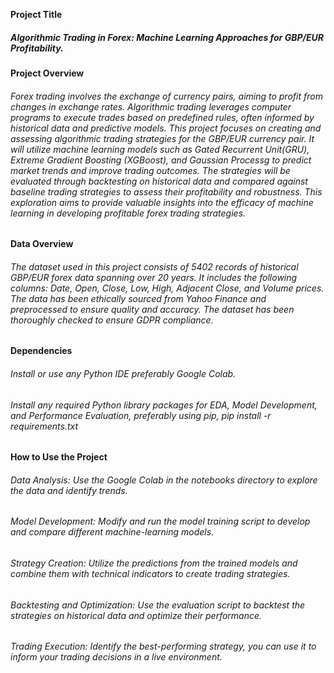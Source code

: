 **Project Title**

<h5> Algorithmic Trading in Forex: Machine Learning Approaches for GBP/EUR Profitability.</h5>

**Project Overview** 

<h6> Forex trading involves the exchange of currency pairs, aiming to profit from changes in exchange rates. Algorithmic trading leverages computer programs to execute trades based on predefined rules, often informed by historical data and predictive models. This project focuses on creating and assessing algorithmic trading strategies for the GBP/EUR currency pair. It will utilize machine learning models such as Gated Recurrent Unit(GRU), Extreme Gradient Boosting (XGBoost), and Gaussian Processg to predict market trends and improve trading outcomes. The strategies will be evaluated through backtesting on historical data and compared against baseline trading strategies to assess their profitability and robustness. This exploration aims to provide valuable insights into the efficacy of machine learning in developing profitable forex trading strategies.</h6>

**Data Overview**

<h6> The dataset used in this project consists of 5402 records of historical GBP/EUR forex data spanning over 20 years. It includes the following columns: Date, Open, Close, Low, High, Adjacent Close, and Volume prices. The data has been ethically sourced from Yahoo Finance and preprocessed to ensure quality and accuracy. The dataset has been thoroughly checked to ensure GDPR compliance.</h6>

**Dependencies**

<h6>Install or use any Python IDE preferably Google Colab.</h6>

<h6>Install any required Python library packages for EDA, Model Development, and Performance Evaluation, preferably using pip, pip install -r requirements.txt</h6>

**How to Use the Project**

<h6> Data Analysis: Use the Google Colab in the notebooks directory to explore the data and identify trends.</h6>
<h6> Model Development: Modify and run the model training script to develop and compare different machine-learning models.</h6>
<h6> Strategy Creation: Utilize the predictions from the trained models and combine them with technical indicators to create trading strategies.</h6>
<h6> Backtesting and Optimization: Use the evaluation script to backtest the strategies on historical data and optimize their performance.</h6>
<h6> Trading Execution: Identify the best-performing strategy, you can use it to inform your trading decisions in a live environment.</h6>
